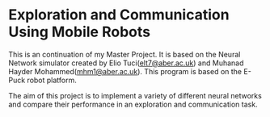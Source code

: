 # Exploration and Communication Using Mobile Robots

This is an continuation of my Master Project.
It is based on the Neural Network simulator created by Elio Tuci(elt7@aber.ac.uk) and
Muhanad Hayder Mohammed(mhm1@aber.ac.uk).
This program is based on the E-Puck robot platform.

The aim of this project is to implement a variety of different neural networks and compare their performance in an
 exploration and communication task.

